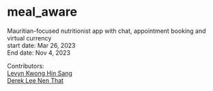 # meal_aware<br>

Mauritian-focused nutritionist app with chat, appointment booking and virtual currency<br>
start date: Mar 26, 2023<br>
End date:  Nov 4, 2023<br>

Contributors:<br>
[Levyn Kwong Hin Sang](https://github.com/levynkwong2001)<br>
[Derek Lee Nen That](https://github.com/Dereklee0312)<br>

